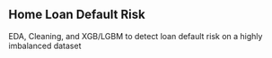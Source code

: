 ## Home Loan Default Risk
EDA, Cleaning, and XGB/LGBM to detect loan default risk on a highly imbalanced dataset
